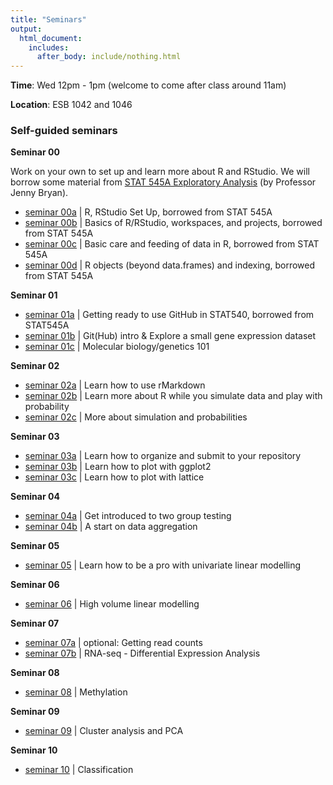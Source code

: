 ```yaml
---
title: "Seminars"
output:
  html_document:
    includes:
      after_body: include/nothing.html
---
```


**Time**: Wed 12pm - 1pm (welcome to come after class around 11am)

**Location**: ESB 1042 and 1046

### Self-guided seminars

**Seminar 00**

Work on your own to set up and learn more about R and RStudio. We will borrow some material from [STAT 545A Exploratory Analysis](https://stat545-ubc.github.io/topics.html) (by Professor Jenny Bryan).

  * [seminar 00a](https://stat545-ubc.github.io/block000_r-rstudio-install.html) | R, RStudio Set Up, borrowed from STAT 545A
  * [seminar 00b](https://stat545-ubc.github.io/block002_hello-r-workspace-wd-project.html) | Basics of R/RStudio, workspaces, and projects, borrowed from STAT 545A
  * [seminar 00c](https://stat545-ubc.github.io/block006_care-feeding-data.html) | Basic care and feeding of data in R, borrowed from STAT 545A
  * [seminar 00d](https://stat545-ubc.github.io/block004_basic-r-objects.html) | R objects (beyond data.frames) and indexing, borrowed from STAT 545A
  
**Seminar 01**

  * [seminar 01a](https://stat545-ubc.github.io/git01_git-install.html) | Getting ready to use GitHub in STAT540, borrowed from STAT545A
  * [seminar 01b](sm01b_gitIntro-basic-data-exploration.html) | Git(Hub) intro & Explore a small gene expression dataset
  * [seminar 01c](sm01c_biology-intro.pdf) | Molecular biology/genetics 101

**Seminar 02**

  * [seminar 02a](sm02a_rMarkdown.html) | Learn how to use rMarkdown
  * [seminar 02b](sm02b_introProbCltLln.html) | Learn more about R while you simulate data and play with probability 
  * [seminar 02c](sm02c_playing-with-probability.html) | More about simulation and probabilities

**Seminar 03**

  * [seminar 03a](sm03a_repoOrganization.html) | Learn how to organize and submit to your repository
  * [seminar 03b](sm03b_ggplot2.html) | Learn how to plot with ggplot2
  * [seminar 03c](sm03c_lattice.html) | Learn how to plot with lattice

**Seminar 04**

  * [seminar 04a](sm04a_dataAggTwoGrp.html) | Get introduced to two group testing
  * [seminar 04b](sm04b_dataAggregation.html) | A start on data aggregation

**Seminar 05**

  * [seminar 05](sm05_lowDimLinMod.html) | Learn how to be a pro with univariate linear modelling 

**Seminar 06** 

  * [seminar 06](sm06_highVolumeLinearModelling.html) | High volume linear modelling 

**Seminar 07** 

  * [seminar 07a](sm07_RNA-seq-bam.html) | optional: Getting read counts 
  * [seminar 07b](sm07_RNA-seq.html) | RNA-seq - Differential Expression Analysis 

**Seminar 08**

  * [seminar 08](sm08_methylation.html) | Methylation
  
**Seminar 09**

  * [seminar 09](sm09_clustering-pca.html) | Cluster analysis and PCA

**Seminar 10**

  * [seminar 10](sm10_classification.html) | Classification